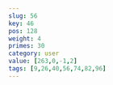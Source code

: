 ```yaml
---
slug: 56
key: 46
pos: 128
weight: 4
primes: 30
category: user
value: [263,0,-1,2]
tags: [9,26,40,56,74,82,96]
---
```

